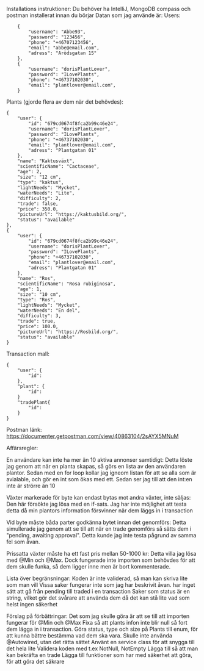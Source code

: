 Installations instruktioner:
Du behöver ha IntelliJ, MongoDB compass och postman installerat innan du börjar
Datan som jag använde är:
Users:
```
    {
        "username": "Abbe93",
        "password": "123456",
        "phone": "+46707123456",
        "email": "abbe@email.com",
        "adress": "Arödsgatan 15"
    },
    {
        "username": "dorisPlantLover",
        "password": "ILovePlants",
        "phone": "+46737102030",
        "email": "plantlover@email.com",
    }
```
       
Plants (gjorde flera av dem när det behövdes):
```
{
    "user": {
        "id": "679cd0674f8fca2b99c46e24",
        "username": "dorisPlantLover",
        "password": "ILovePlants",
        "phone": "+46737102030",
        "email": "plantlover@email.com",
        "adress": "Plantgatan 01"
    },
    "name": "Kaktusväxt",
    "scientificName": "Cactaceae",
    "age": 2,
    "size": "12 cm",
    "type": "kaktus",
    "lightNeeds": "Mycket",
    "waterNeeds": "Lite",
    "difficulty": 2,
    "trade": false,
    "price": 350.0,
    "pictureUrl": "https://kaktusbild.org/",
    "status": "available"
},
{
    "user": {
        "id": "679cd0674f8fca2b99c46e24",
        "username": "dorisPlantLover",
        "password": "ILovePlants",
        "phone": "+46737102030",
        "email": "plantlover@email.com",
        "adress": "Plantgatan 01"
    },
    "name": "Ros",
    "scientificName": "Rosa rubiginosa",
    "age": 1,
    "size": "10 cm",
    "type": "Ros",
    "lightNeeds": "Mycket",
    "waterNeeds": "En del",
    "difficulty": 3,
    "trade": true,
    "price": 100.0,
    "pictureUrl": "https://Rosbild.org/",
    "status": "available"
}
```
Transaction mall:
```
{
    "user": {
        "id":
    },
    "plant": {
        "id":
    }
    "tradePlant{
        "id":
    }
}
```

Postman länk:
https://documenter.getpostman.com/view/40863104/2sAYX5MNuM

Affärsregler:

En användare kan inte ha mer än 10 aktiva annonser samtidigt:
Detta löste jag genom att när en planta skapas, så görs en lista av den användaren plantor. 
Sedan med en for loop kollar jag igneom listan för att se alla som är avialable, och gör en int som ökas med ett. 
Sedan ser jag till att den int:en inte är strörre än 10

Växter markerade för byte kan endast bytas mot andra växter, inte säljas:
Den här försökte jag lösa med en if-sats. Jag har inte möjlighet att testa detta då min plantors information försvinner när dem läggs in i transaction

Vid byte måste båda parter godkänna bytet innan det genomförs:
Detta simullerade jag genom att se till att när en trade genomförs så sätts dem i "pending, awaiting approval". Detta kunde jag inte testa pågrund av samma fel som åvan.

Prissatta växter måste ha ett fast pris mellan 50-1000 kr:
Detta villa jag lösa med @Min och @Max. Dock fungerade inte importen som behövdes för att dem skulle funka, så dem ligger inne men är bort kommenterade.

Lista över begränsningar:
Koden är inte validerad, så man kan skriva lite som man vill
Vissa saker fungerar inte som jag har beskrivit åvan.
har inget sätt att gå från pending till traded i en transaction
Saker som status är en string, vilket gör det svårare att använda dem då det kan stå lite vad som helst
ingen säkerhet

Förslag på förbättringar:
Det som jag skulle göra är att se till att importen fungerar för @Min och @Max
Fixa så att plants infon inte blir null så fort dem lägga in i transaction.
Göra status, type och size på Plants till enum, för att kunna bättre bestämma vad dem ska vara.
Skulle inte använda @Autowired, utan det rätta sättet
Använt en service class för att snygga till det hela lite
Validera koden med t.ex NotNull, NotEmpty
Lägga till så att man kan bekräfta en trade
Lägga till funktioner som har med säkerhet att göra, för att göra det säkrare
